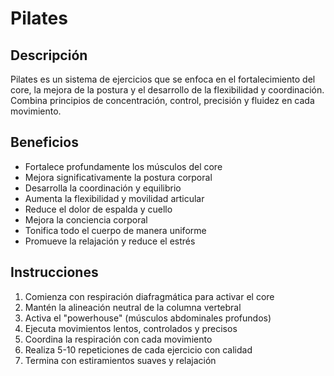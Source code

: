 # Pilates

## Descripción

Pilates es un sistema de ejercicios que se enfoca en el fortalecimiento del core, la mejora de la postura y el desarrollo de la flexibilidad y coordinación. Combina principios de concentración, control, precisión y fluidez en cada movimiento.

## Beneficios

- Fortalece profundamente los músculos del core
- Mejora significativamente la postura corporal
- Desarrolla la coordinación y equilibrio
- Aumenta la flexibilidad y movilidad articular
- Reduce el dolor de espalda y cuello
- Mejora la conciencia corporal
- Tonifica todo el cuerpo de manera uniforme
- Promueve la relajación y reduce el estrés

## Instrucciones

1. Comienza con respiración diafragmática para activar el core
2. Mantén la alineación neutral de la columna vertebral
3. Activa el "powerhouse" (músculos abdominales profundos)
4. Ejecuta movimientos lentos, controlados y precisos
5. Coordina la respiración con cada movimiento
6. Realiza 5-10 repeticiones de cada ejercicio con calidad
7. Termina con estiramientos suaves y relajación